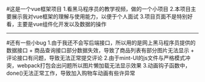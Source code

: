 #这是一个vue框架项目
	1.看黑马程序员的教学视频，做的一个小项目
	2.本项目主要展示我对vue框架的理解与使用能力，以便于个人面试
	3.项目页面不是特别好看，主要是vue组件化开发以及数据的操作
***
#还有一些小bug
	1.由于我还不会写后端接口，所以用的是网上黑马程序员提供的数据接口
		+ 商品查询接口部分数据失效，导致了商品列表有部分图片无法显示
		+ 评论接口有问题，导致无法正常提交评论
	2.由于mint-UI的js文件与严格模式冲突，webpack打包会出问题所以图片懒加载无法显示效果
	3.动画钩子函数中，done()无法正常工作，导致加入购物车动画有些许异常